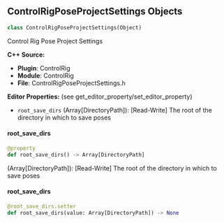 ## ControlRigPoseProjectSettings Objects

```python
class ControlRigPoseProjectSettings(Object)
```

Control Rig Pose Project Settings

**C++ Source:**

- **Plugin**: ControlRig
- **Module**: ControlRig
- **File**: ControlRigPoseProjectSettings.h

**Editor Properties:** (see get_editor_property/set_editor_property)

- ``root_save_dirs`` (Array[DirectoryPath]):  [Read-Write] The root of the directory in which to save poses

<a id="unreal.ControlRigPoseProjectSettings.root_save_dirs"></a>

#### root_save_dirs

```python
@property
def root_save_dirs() -> Array[DirectoryPath]
```

(Array[DirectoryPath]):  [Read-Write] The root of the directory in which to save poses

<a id="unreal.ControlRigPoseProjectSettings.root_save_dirs"></a>

#### root_save_dirs

```python
@root_save_dirs.setter
def root_save_dirs(value: Array[DirectoryPath]) -> None
```

<a id="unreal.ControlRigWorkflowOptions"></a>
